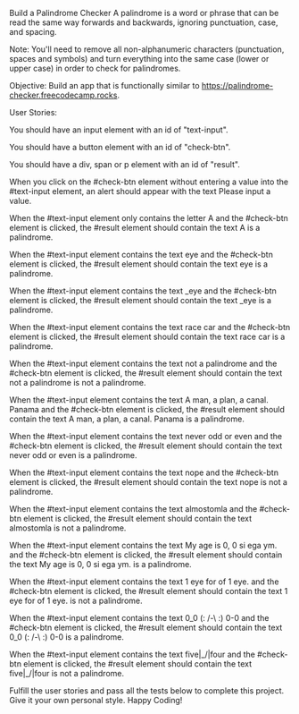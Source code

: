 Build a Palindrome Checker
A palindrome is a word or phrase that can be read the same way forwards and backwards, ignoring punctuation, case, and spacing.

Note: You'll need to remove all non-alphanumeric characters (punctuation, spaces and symbols) and turn everything into the same case (lower or upper case) in order to check for palindromes.

Objective: Build an app that is functionally similar to https://palindrome-checker.freecodecamp.rocks.

User Stories:

You should have an input element with an id of "text-input".

You should have a button element with an id of "check-btn".

You should have a div, span or p element with an id of "result".

When you click on the #check-btn element without entering a value into the #text-input element, an alert should appear with the text Please input a value.

When the #text-input element only contains the letter A and the #check-btn element is clicked, the #result element should contain the text A is a palindrome.

When the #text-input element contains the text eye and the #check-btn element is clicked, the #result element should contain the text eye is a palindrome.

When the #text-input element contains the text _eye and the #check-btn element is clicked, the #result element should contain the text _eye is a palindrome.

When the #text-input element contains the text race car and the #check-btn element is clicked, the #result element should contain the text race car is a palindrome.

When the #text-input element contains the text not a palindrome and the #check-btn element is clicked, the #result element should contain the text not a palindrome is not a palindrome.

When the #text-input element contains the text A man, a plan, a canal. Panama and the #check-btn element is clicked, the #result element should contain the text A man, a plan, a canal. Panama is a palindrome.

When the #text-input element contains the text never odd or even and the #check-btn element is clicked, the #result element should contain the text never odd or even is a palindrome.

When the #text-input element contains the text nope and the #check-btn element is clicked, the #result element should contain the text nope is not a palindrome.

When the #text-input element contains the text almostomla and the #check-btn element is clicked, the #result element should contain the text almostomla is not a palindrome.

When the #text-input element contains the text My age is 0, 0 si ega ym. and the #check-btn element is clicked, the #result element should contain the text My age is 0, 0 si ega ym. is a palindrome.

When the #text-input element contains the text 1 eye for of 1 eye. and the #check-btn element is clicked, the #result element should contain the text 1 eye for of 1 eye. is not a palindrome.

When the #text-input element contains the text 0_0 (: /-\ :) 0-0 and the #check-btn element is clicked, the #result element should contain the text 0_0 (: /-\ :) 0-0 is a palindrome.

When the #text-input element contains the text five|\_/|four and the #check-btn element is clicked, the #result element should contain the text five|\_/|four is not a palindrome.

Fulfill the user stories and pass all the tests below to complete this project. Give it your own personal style. Happy Coding!